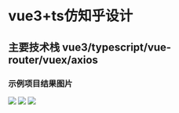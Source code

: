 # vue3+ts仿知乎设计

## 主要技术栈 vue3/typescript/vue-router/vuex/axios

### 示例项目结果图片

![](../../Downloads/zhihu-refrence.png)
![](../../Downloads/detail.png)
![](../../Downloads/login.png)
